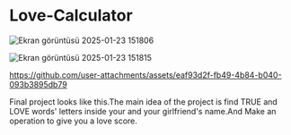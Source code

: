 # Love-Calculator

![Ekran görüntüsü 2025-01-23 151806](https://github.com/user-attachments/assets/1261b864-d448-42ac-b425-ccd065f81000)


![Ekran görüntüsü 2025-01-23 151815](https://github.com/user-attachments/assets/bc9b2ff4-d0c6-40ab-b24d-2bd6eac26f00)


https://github.com/user-attachments/assets/eaf93d2f-fb49-4b84-b040-093b3895db79


Final project looks like this.The main idea of the project is find TRUE and LOVE words' letters inside your and your girlfriend's name.And Make an operation to give you a love score.
















